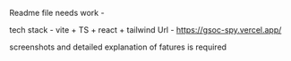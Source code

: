 Readme file needs work - 

tech stack - vite + TS + react + tailwind
Url - https://gsoc-spy.vercel.app/

screenshots and detailed explanation of fatures is required
